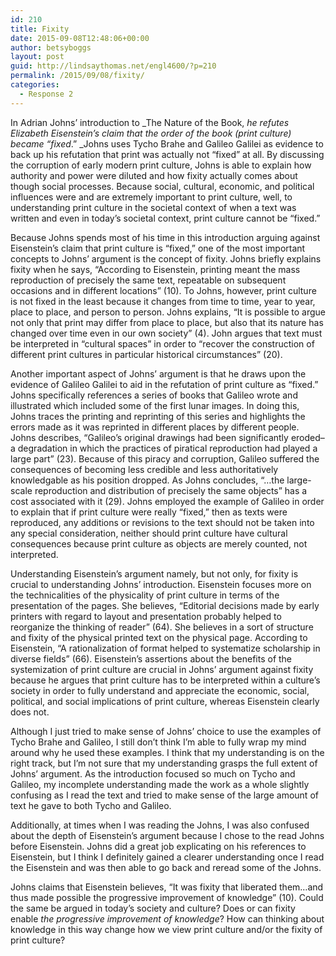 ```yaml
---
id: 210
title: Fixity
date: 2015-09-08T12:48:06+00:00
author: betsyboggs
layout: post
guid: http://lindsaythomas.net/engl4600/?p=210
permalink: /2015/09/08/fixity/
categories:
  - Response 2
---
```

In Adrian Johns&#8217; introduction to _The Nature of the Book, _he refutes Elizabeth Eisenstein&#8217;s claim that the order of the book (print culture) became &#8220;fixed_.&#8221; _Johns uses Tycho Brahe and Galileo Galilei as evidence to back up his refutation that print was actually not &#8220;fixed&#8221; at all. By discussing the corruption of early modern print culture, Johns is able to explain how authority and power were diluted and how fixity actually comes about though social processes. Because social, cultural, economic, and political influences were and are extremely important to print culture, well, to understanding print culture in the societal context of when a text was written and even in today&#8217;s societal context, print culture cannot be &#8220;fixed.&#8221;

Because Johns spends most of his time in this introduction arguing against Eisenstein&#8217;s claim that print culture is &#8220;fixed,&#8221; one of the most important concepts to Johns&#8217; argument is the concept of fixity. Johns briefly explains fixity when he says, &#8220;According to Eisenstein, printing meant the mass reproduction of precisely the same text, repeatable on subsequent occasions and in different locations&#8221; (10). To Johns, however, print culture is not fixed in the least because it changes from time to time, year to year, place to place, and person to person. Johns explains, &#8220;It is possible to argue not only that print may differ from place to place, but also that its nature has changed over time even in our own society&#8221; (4). John argues that text must be interpreted in &#8220;cultural spaces&#8221; in order to &#8220;recover the construction of different print cultures in particular historical circumstances&#8221; (20).

Another important aspect of Johns&#8217; argument is that he draws upon the evidence of Galileo Galilei to aid in the refutation of print culture as &#8220;fixed.&#8221; Johns specifically references a series of books that Galileo wrote and illustrated which included some of the first lunar images. In doing this, Johns traces the printing and reprinting of this series and highlights the errors made as it was reprinted in different places by different people. Johns describes, &#8220;Galileo&#8217;s original drawings had been significantly eroded&#8211;a degradation in which the practices of piratical reproduction had played a large part&#8221; (23). Because of this piracy and corruption, Galileo suffered the consequences of becoming less credible and less authoritatively knowledgable as his position dropped. As Johns concludes, &#8220;&#8230;the large-scale reproduction and distribution of precisely the same objects&#8221; has a cost associated with it (29). Johns employed the example of Galileo in order to explain that if print culture were really &#8220;fixed,&#8221; then as texts were reproduced, any additions or revisions to the text should not be taken into any special consideration, neither should print culture have cultural consequences because print culture as objects are merely counted, not interpreted.

Understanding Eisenstein&#8217;s argument namely, but not only, for fixity is crucial to understanding Johns&#8217; introduction. Eisenstein focuses more on the technicalities of the physicality of print culture in terms of the presentation of the pages. She believes, &#8220;Editorial decisions made by early printers with regard to layout and presentation probably helped to reorganize the thinking of reader&#8221; (64). She believes in a sort of structure and fixity of the physical printed text on the physical page. According to Eisenstein, &#8220;A rationalization of format helped to systematize scholarship in diverse fields&#8221; (66). Eisenstein&#8217;s assertions about the benefits of the systemization of print culture are crucial in Johns&#8217; argument against fixity because he argues that print culture has to be interpreted within a culture&#8217;s society in order to fully understand and appreciate the economic, social, political, and social implications of print culture, whereas Eisenstein clearly does not.

Although I just tried to make sense of Johns&#8217; choice to use the examples of Tycho Brahe and Galileo, I still don&#8217;t think I&#8217;m able to fully wrap my mind around why he used these examples. I think that my understanding is on the right track, but I&#8217;m not sure that my understanding grasps the full extent of Johns&#8217; argument. As the introduction focused so much on Tycho and Galileo, my incomplete understanding made the work as a whole slightly confusing as I read the text and tried to make sense of the large amount of text he gave to both Tycho and Galileo.

Additionally, at times when I was reading the Johns, I was also confused about the depth of Eisenstein&#8217;s argument because I chose to the read Johns before Eisenstein. Johns did a great job explicating on his references to Eisenstein, but I think I definitely gained a clearer understanding once I read the Eisenstein and was then able to go back and reread some of the Johns.

Johns claims that Eisenstein believes, &#8220;It was fixity that liberated them&#8230;and thus made possible the progressive improvement of knowledge&#8221; (10). Could the same be argued in today&#8217;s society and culture? Does or can fixity enable _the progressive improvement of knowledge_? How can thinking about knowledge in this way change how we view print culture and/or the fixity of print culture?

&nbsp;

&nbsp;

&nbsp;

&nbsp;
